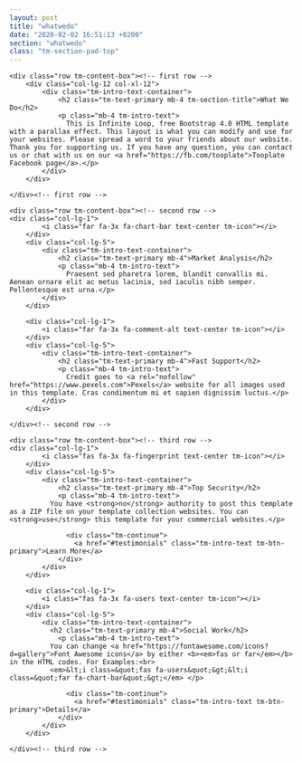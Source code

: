 ```yaml
---
layout: post
title: "whatwedo"
date: "2020-02-02 16:51:13 +0200"
section: "whatwedo"
class: "tm-section-pad-top"
---
```

<div class="container">

    <div class="row tm-content-box"><!-- first row -->
        <div class="col-lg-12 col-xl-12">
            <div class="tm-intro-text-container">
                <h2 class="tm-text-primary mb-4 tm-section-title">What We Do</h2>
                <p class="mb-4 tm-intro-text">
                  This is Infinite Loop, free Bootstrap 4.0 HTML template with a parallax effect. This layout is what you can modify and use for your websites. Please spread a word to your friends about our website. Thank you for supporting us. If you have any question, you can contact us or chat with us on our <a href="https://fb.com/tooplate">Tooplate Facebook page</a>.</p>
            </div>
        </div>

    </div><!-- first row -->

    <div class="row tm-content-box"><!-- second row -->
    <div class="col-lg-1">
            <i class="far fa-3x fa-chart-bar text-center tm-icon"></i>
        </div>
        <div class="col-lg-5">
            <div class="tm-intro-text-container">
                <h2 class="tm-text-primary mb-4">Market Analysis</h2>
                <p class="mb-4 tm-intro-text">
                  Praesent sed pharetra lorem, blandit convallis mi. Aenean ornare elit ac metus lacinia, sed iaculis nibh semper. Pellentesque est urna.</p>
            </div>
        </div>

        <div class="col-lg-1">
            <i class="far fa-3x fa-comment-alt text-center tm-icon"></i>
        </div>
        <div class="col-lg-5">
            <div class="tm-intro-text-container">
                <h2 class="tm-text-primary mb-4">Fast Support</h2>
                <p class="mb-4 tm-intro-text">
                  Credit goes to <a rel="nofollow" href="https://www.pexels.com">Pexels</a> website for all images used in this template. Cras condimentum mi et sapien dignissim luctus.</p>
            </div>
        </div>

    </div><!-- second row -->

    <div class="row tm-content-box"><!-- third row -->
    <div class="col-lg-1">
            <i class="fas fa-3x fa-fingerprint text-center tm-icon"></i>
        </div>
        <div class="col-lg-5">
            <div class="tm-intro-text-container">
                <h2 class="tm-text-primary mb-4">Top Security</h2>
                <p class="mb-4 tm-intro-text">
              You have <strong>no</strong> authority to post this template as a ZIP file on your template collection websites. You can <strong>use</strong> this template for your commercial websites.</p>

                  <div class="tm-continue">
                    <a href="#testimonials" class="tm-intro-text tm-btn-primary">Learn More</a>
                </div>
            </div>
        </div>

        <div class="col-lg-1">
            <i class="fas fa-3x fa-users text-center tm-icon"></i>
        </div>
        <div class="col-lg-5">
            <div class="tm-intro-text-container">
              <h2 class="tm-text-primary mb-4">Social Work</h2>
                <p class="mb-4 tm-intro-text">
              You can change <a href="https://fontawesome.com/icons?d=gallery">Font Awesome icons</a> by either <b><em>fas or far</em></b> in the HTML codes. For Examples:<br>
              <em>&lt;i class=&quot;fas fa-users&quot;&gt;&lt;i class=&quot;far fa-chart-bar&quot;&gt;</em> </p>

                  <div class="tm-continue">
                    <a href="#testimonials" class="tm-intro-text tm-btn-primary">Details</a>
                </div>
            </div>
        </div>

    </div><!-- third row -->

</div>
